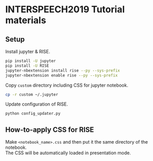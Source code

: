 # INTERSPEECH2019 Tutorial materials

## Setup

Install jupyter & RISE.

```bash
pip install -U jupyter
pip install -U RISE
jupyter-nbextension install rise --py --sys-prefix
jupyter-nbextension enable rise --py --sys-prefix
```

Copy `custom` directory including CSS for jupyter notebook.

```bash
cp -r custom ~/.jupyter
```

Update configuration of RISE.

```bash
python config_updater.py
```

## How-to-apply CSS for RISE

Make `<notebook_name>.css` and then put it the same directory of the notebook.  
The CSS will be automatically loaded in presentation mode.
